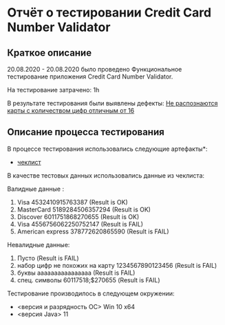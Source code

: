 # Отчёт о тестировании Credit Card Number Validator

## Краткое описание

20.08.2020 - 20.08.2020 было проведено Функциональное тестирование приложения Credit Card Number Validator.

На тестирование затрачено: 1h

В результате тестирования были выявлены дефекты:
[Не распознаются карты с количеством цифр отличным от 16](https://github.com/llloptman/Java-1_2/issues/1#issue-684977173)

## Описание процесса тестирования

В процессе тестирования использовались следующие артефакты*:
* [чеклист](https://github.com/llloptman/Java-1_2.git)

В качестве тестовых данных использовались данные из чеклиста:

Валидные данные :
1) Visa 4532410915763387 (Result is OK)
2) MasterCard 5189284506357294 (Result is OK)
3) Discover 6011751868270655 (Result is OK)
4) Visa 4556756062250752147 (Result is FAIL)
5) American express 378772620865590 (Result is FAIL)

Невалидные данные:
1) Пусто (Result is FAIL) 
2) набор цифр не похожих на карту 1234567890123456 (Result is FAIL) 
3) буквы aaaaaaaaaaaaaaaa (Result is FAIL) 
4) спец. символы 60117518;$270655 (Result is FAIL) 

Тестирование производилось в следующем окружении:
* <версия и разрядность ОС> Win 10 x64
* <версия Java> 11
